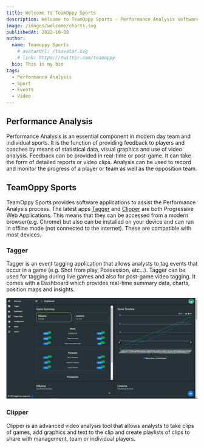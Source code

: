 ```yaml
---
title: Welcome to TeamOppy Sports
description: Welcome to TeamOppy Sports - Performance Analysis software.
image: /images/welcome/charts.svg
publishedAt: 2022-10-08
author:
  name: Teamoppy Sports
    # avatarUrl: /tsavatar.svg
    # link: https://twitter.com/teamoppy
  bio: This is my bio
tags:
  - Performance Analysis
  - Sport
  - Events
  - Video
---
```


## Performance Analysis

Performance Analysis is an essential component in modern day team and individual sports. It is the function of providing feedback to players and coaches by means of statistical data, visual graphics and use of video analysis. Feedback can be provided in real-time or post-game. It can take the form of detailed reports or video clips. Analysis can be used to record and monitor the progress of a player or team as well as the opposition team. 

## TeamOppy Sports

TeamOppy Sports provides software applications to assist the Performance Analysis process. The latest apps [Tagger](https://tagger.teamoppy.com) and [Clipper](https://clipper.teamoppy.com) are both Progressive Web Applications. This means that they can be accessed from a modern browser(e.g. Chrome) but also can be installed on your device and can run in offline mode (not connected to the internet). These are compatible with most devices.

### Tagger

Tagger is an event tagging application that allows analysts to tag events that occur in a game (e.g. Shot from play, Possession, etc...). Tagger can be used for tagging during live games and also for post-game video tagging. It comes with a Dashboard which provides real-time summary data, charts, position maps and insights.

<img src="/dashboard.png" alt="Screenshot" class="screenshot editable" />

### Clipper

Clipper is an advanced video analysis tool that allows analysts to take clips of games, add graphics and text to the clip and create playlists of clips to share with management, team or individual players.